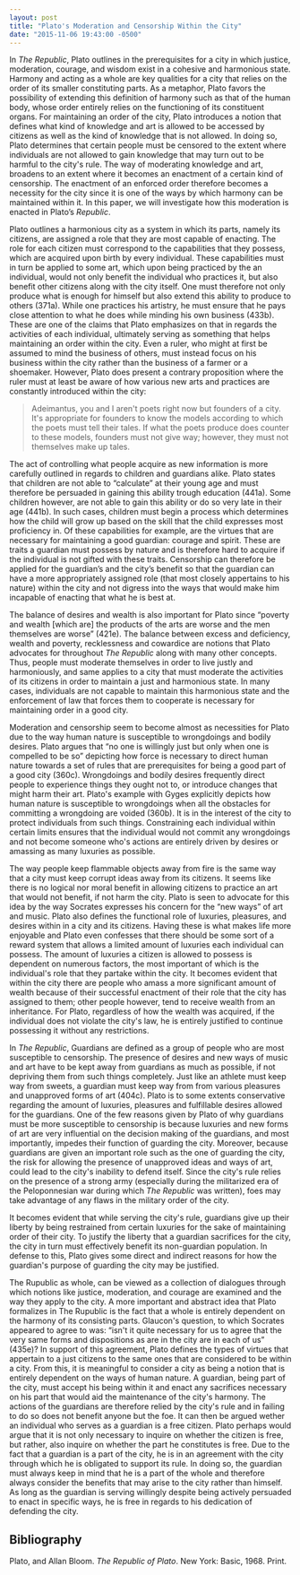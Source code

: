 ```yaml
---
layout: post
title: "Plato's Moderation and Censorship Within the City"
date: "2015-11-06 19:43:00 -0500"
---
```



In *The Republic*, Plato outlines in the prerequisites for a city in which justice, moderation, courage, and wisdom exist in a cohesive and harmonious state. Harmony and acting as a whole are key qualities for a city that relies on the order of its smaller constituting parts. As a metaphor, Plato favors the possibility of extending this definition of harmony such as that of the human body, whose order entirely relies on the functioning of its constituent organs. For maintaining an order of the city, Plato introduces a notion that defines what kind of knowledge and art is allowed to be accessed by citizens as well as the kind of knowledge that is not allowed. In doing so, Plato determines that certain people must be censored to the extent where individuals are not allowed to gain knowledge that may turn out to be harmful to the city's rule. The way of moderating knowledge and art, broadens to an extent where it becomes an enactment of a certain kind of censorship. The enactment of an enforced order therefore becomes a necessity for the city since it is one of the ways by which harmony can be maintained within it. In this paper, we will investigate how this moderation is enacted in Plato’s *Republic*.

Plato outlines a harmonious city as a system in which its parts, namely its citizens, are assigned a role that they are most capable of enacting. The role for each citizen must correspond to the capabilities that they possess, which are acquired upon birth by every individual. These capabilities must in turn be applied to some art, which upon being practiced by the an individual, would not only benefit the individual who practices it, but also benefit other citizens along with the city itself. One must therefore not only produce what is enough for himself but also extend this ability to produce to others (371a). While one practices his artistry, he must ensure that he pays close attention to what he does while minding his own business (433b). These are one of the claims that Plato emphasizes on that in regards the activities of each individual, ultimately serving as something that helps maintaining an order within the city. Even a ruler, who might at first be assumed to mind the business of others, must instead focus on his business within the city rather than the business of a farmer or a shoemaker. However, Plato does present a contrary proposition where the ruler must at least be aware of how  various new arts and practices are constantly introduced within the city:

> Adeimantus, you and I aren't poets right now but founders of a city. It's appropriate for founders to know the models according to which the poets must tell their tales. If what the poets produce does counter to these models, founders must not give way; however, they must not themselves make up tales.


The act of controlling what people acquire as new information is more carefully outlined in regards to children and guardians alike. Plato states that children are not able to “calculate” at their young age and must therefore be persuaded in gaining this ability trough education (441a). Some children however, are not able to gain this ability or do so very late in their age (441b). In such cases, children must begin a process which determines how the child will grow up based on the skill that the child expresses most proficiency in. Of these capabilities for example, are the virtues that are necessary for maintaining a good guardian: courage and spirit. These are traits a guardian must possess by nature and is therefore hard to acquire if the individual is not gifted with these traits. Censorship can therefore be applied for the guardian’s and the city’s benefit so that the guardian can have a more appropriately assigned role (that most closely appertains to his nature) within the city and not digress into the ways that would make him incapable of enacting that what he is best at.

The balance of desires and wealth is also important for Plato since “poverty and wealth [which are] the products of the arts are worse and the men themselves are worse” (421e). The balance between excess and deficiency, wealth and poverty, recklessness and cowardice are notions that Plato advocates for throughout *The Republic* along with many other concepts. Thus, people must moderate themselves in order to live justly and harmoniously, and same applies to a city that must moderate the activities of its citizens in order to maintain a just and harmonious state. In many cases, individuals are not capable to maintain this harmonious state and the enforcement of law that forces them to cooperate is necessary for maintaining order in a good city.


Moderation and censorship seem to become almost as necessities for Plato due to the way human nature is susceptible to wrongdoings and bodily desires. Plato argues that “no one is willingly just but only when one is compelled to be so” depicting how force is necessary to direct human nature towards a set of rules that are prerequisites for being a good part of a good city (360c). Wrongdoings and bodily desires frequently direct people to experience things they ought not to, or introduce changes that might harm their art. Plato's example with Gyges explicitly depicts how human nature is susceptible to wrongdoings when all the obstacles for committing a wrongdoing are voided (360b). It is in the interest of the city to protect individuals from such things. Constraining each individual within certain limits ensures that the individual would not commit any wrongdoings and not become someone who's actions are entirely driven by desires or amassing as many luxuries as possible.

The way people keep flammable objects away from fire is the same way that a city must keep corrupt ideas away from its citizens. It seems like there is no logical nor moral benefit in allowing citizens to practice an art that would not benefit, if not harm the city. Plato is seen to advocate for this idea by the way Socrates expresses his concern for the “new ways” of art and music. Plato also defines the functional role of luxuries, pleasures, and desires within in a city and its citizens. Having these is what makes life more enjoyable and Plato even confesses that there should be some sort of a reward system that allows a limited amount of luxuries each individual can possess. The amount of luxuries a citizen is allowed to possess is dependent on numerous factors, the most important of which is the individual's role that they partake within the city. It becomes evident that within the city there are people who amass a more significant amount of wealth because of their successful enactment of their role that the city has assigned to them; other people however, tend to receive wealth from an inheritance. For Plato, regardless of how the wealth was acquired, if the individual does not violate the city's law, he is entirely justified to continue possessing it without any restrictions.

In *The Republic*, Guardians are defined as a group of people who are most susceptible to censorship. The presence of desires and new ways of music and art have to be kept away from guardians as much as possible, if not depriving them from such things completely. Just like an athlete must keep way from sweets, a guardian must keep way from from various pleasures and unapproved forms of art (404c). Plato is to some extents conservative regarding the amount of luxuries, pleasures  and fulfillable desires allowed for the guardians. One of the few reasons given by Plato of why guardians must be more susceptible to censorship is because luxuries and new forms of art are very influential on the decision making of the guardians, and most importantly, impedes their function of guarding the city. Moreover, because guardians are given an important role such as the one of guarding the city, the risk for allowing the presence of unapproved ideas and ways of art, could lead to the city's inability to defend itself. Since the city's rule relies on the presence of a strong army (especially during the militarized era of the Peloponnesian war during which *The Republic* was written), foes may take advantage of any flaws in the military order of the city.

It becomes evident that while serving the city's rule, guardians give up their liberty by being restrained from certain luxuries for the sake of maintaining order of their city. To justify the liberty that a guardian sacrifices for the city, the city in turn must effectively benefit its non-guardian population. In defense to this, Plato gives some direct and indirect reasons for how the guardian's purpose of guarding the city may be justified.

The Rupublic as whole, can be viewed as a collection of dialogues through which notions like justice, moderation, and courage are examined and the way they apply to the city. A more important and abstract idea that Plato formalizes in The Rupublic is the fact that a whole is entirely dependent on the harmony of its consisting parts. Glaucon's question, to which Socrates appeared to agree to was: “isn't it quite necessary for us to agree that the very same forms and dispositions as are in the city are in each of us” (435e)? In support of this agreement, Plato defines the types of virtues that appertain to a just citizens to the same ones that are considered to be within a city. From this, it is meaningful to consider a city as being a notion that is entirely dependent on the ways of human nature. A guardian, being part of the city, must accept his being within it and enact any sacrifices necessary on his part that would aid the maintenance of the city's harmony. The actions of the guardians are therefore relied by the city's rule and in failing to do so does not benefit anyone but the foe. It can then be argued wether an individual who serves as a guardian is a free citizen. Plato perhaps would argue that it is not only necessary to inquire on whether the citizen is free, but rather, also inquire on whether the part he constitutes is free. Due to the fact that a guardian is a part of the city, he is in an agreement with the city through which he is obligated to support its rule. In doing so, the guardian must always keep in mind that he is a part of the whole and therefore always consider the benefits that may arise to the city rather than himself. As long as the guardian is serving willingly despite being actively persuaded to enact in specific ways, he is free in regards to his dedication of defending the city.

## Bibliography
Plato, and Allan Bloom. **The Republic* of Plato*. New York: Basic, 1968. Print.  
